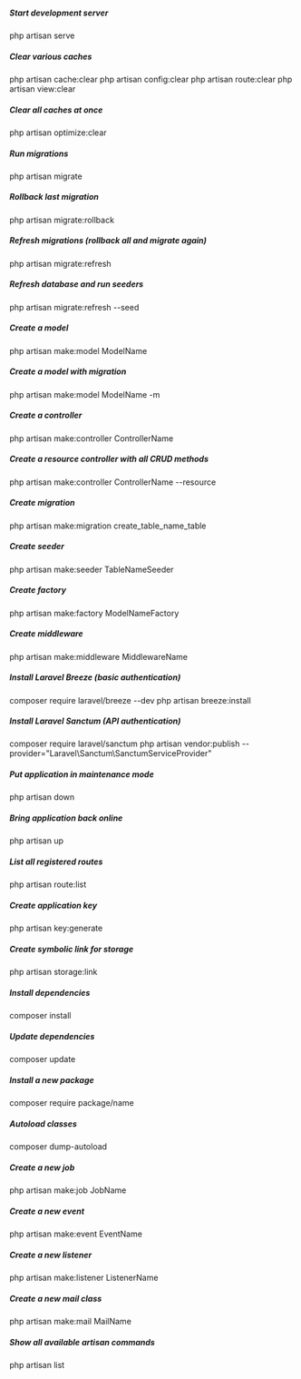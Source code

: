 ##### Start development server

php artisan serve

##### Clear various caches

php artisan cache:clear
php artisan config:clear
php artisan route:clear
php artisan view:clear

##### Clear all caches at once

php artisan optimize:clear

##### Run migrations

php artisan migrate

##### Rollback last migration

php artisan migrate:rollback

##### Refresh migrations (rollback all and migrate again)

php artisan migrate:refresh

##### Refresh database and run seeders

php artisan migrate:refresh --seed

##### Create a model

php artisan make:model ModelName

##### Create a model with migration

php artisan make:model ModelName -m

##### Create a controller

php artisan make:controller ControllerName

##### Create a resource controller with all CRUD methods

php artisan make:controller ControllerName --resource

##### Create migration

php artisan make:migration create_table_name_table

##### Create seeder

php artisan make:seeder TableNameSeeder

##### Create factory

php artisan make:factory ModelNameFactory

##### Create middleware

php artisan make:middleware MiddlewareName

##### Install Laravel Breeze (basic authentication)

composer require laravel/breeze --dev
php artisan breeze:install

##### Install Laravel Sanctum (API authentication)

composer require laravel/sanctum
php artisan vendor:publish --provider="Laravel\Sanctum\SanctumServiceProvider"

##### Put application in maintenance mode

php artisan down

##### Bring application back online

php artisan up

##### List all registered routes

php artisan route:list

##### Create application key

php artisan key:generate

##### Create symbolic link for storage

php artisan storage:link

##### Install dependencies

composer install

##### Update dependencies

composer update

##### Install a new package

composer require package/name

##### Autoload classes

composer dump-autoload

##### Create a new job

php artisan make:job JobName

##### Create a new event

php artisan make:event EventName

##### Create a new listener

php artisan make:listener ListenerName

##### Create a new mail class

php artisan make:mail MailName

##### Show all available artisan commands

php artisan list
